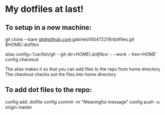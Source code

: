 # My dotfiles at last!

## To setup in a new machine:
git clone --bare git@github.com:gabrielo100472219/dotfiles.git $HOME/.dotfiles

alias config='/usr/bin/git --git-dir=$HOME/.dotfiles/ --work-tree=$HOME'
config checkout

The alias makes it so that you can add files to the repo from home directory
The checkout checks out the files into home directory

## To add dot files to the repo:
config add .dotfile
config commit -m "Meaningful message"
config push -u origin master
